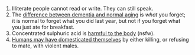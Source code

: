 1. Illiterate people cannot read or write. They can still speak.
1. The [difference between dementia and normal aging](http://alzheimer.ca/en/Home/About-dementia/What-is-dementia/Normal-aging-vs-dementia) is *what* you forget; it is normal to forget what you did last year, but not if you forget what you just ate for breakfast.
1. Concentrated sulphuric acid is [harmful to the body](https://imgur.com/a/g3poy) (nsfw).
1. [Humans may have domesticated themselves](https://www.theatlantic.com/magazine/archive/2019/03/how-humans-tamed-themselves/580447/) by either killing, or refusing to mate, with violent males.